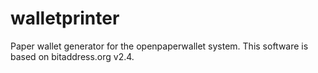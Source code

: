 walletprinter
=============

Paper wallet generator for the openpaperwallet system.
This software is based on bitaddress.org v2.4.
